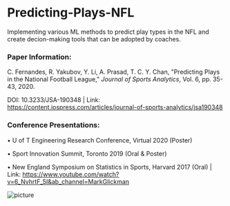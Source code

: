 # Predicting-Plays-NFL
Implementing various ML methods to predict play types in the NFL and create decion-making tools that can be adopted by coaches.

### Paper Information: 

C. Fernandes, R. Yakubov, Y. Li, A. Prasad, T. C. Y. Chan, "Predicting Plays in the National Football League," *Journal of Sports Analytics*, Vol. 6, pp. 35-43, 2020.

DOI: 10.3233/JSA-190348 | Link: https://content.iospress.com/articles/journal-of-sports-analytics/jsa190348

### Conference Presentations:

•	U of T Engineering Research Conference, Virtual 2020 (Poster)

•	Sport Innovation Summit, Toronto 2019 (Oral & Poster)

•	New England Symposium on Statistics in Sports, Harvard 2017 (Oral) | Link: https://www.youtube.com/watch?v=6_NvhrtF_5I&ab_channel=MarkGlickman

![picture](SPIN_2019_Poster_Predicting_Plays.jpg)
